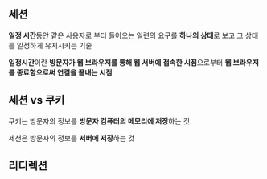 ## 세션

**일정 시간**동안 같은 사용자로 부터 들어오는 일련의 요구를 **하나의 상태**로 보고 그 상태를 일정하게 유지시키는 기술

**일정시간**이란 **방문자가 웹 브라우저를 통해 웹 서버에 접속한 시점**으로부터 **웹 브라우저를 종료함으로써 연결을 끝내는 시점**

## 세션 vs 쿠키

쿠키는 방문자의 정보를 **방문자 컴퓨터의 메모리에 저장**하는 것

세션은 방문자의 정보를 **서버에 저장**하는 것

## 리디렉션
